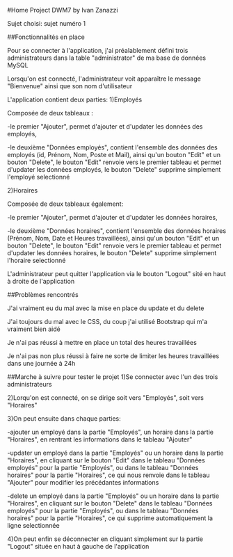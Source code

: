 #Home Project DWM7 by Ivan Zanazzi

Sujet choisi: sujet numéro 1

##Fonctionnalités en place

Pour se connecter à l'application, j'ai préalablement défini trois administrateurs
dans la table "administrator" de ma base de données MySQL

Lorsqu'on est connecté, l'administrateur voit apparaître le message "Bienvenue" ainsi que son nom d'utilisateur

L'application contient deux parties:
1)Employés

Composée de deux tableaux :

-le premier "Ajouter", permet d'ajouter et d'updater les données des employés,

-le deuxième "Données employés", contient l'ensemble des données des employés (id, Prénom, Nom, Poste et Mail),
ainsi qu'un bouton "Edit" et un bouton "Delete",
le bouton "Edit" renvoie vers le premier tableau et permet d'updater les données employés,
le bouton "Delete" supprime simplement l'employé selectionné

2)Horaires

Composée de deux tableaux également:

-le premier "Ajouter", permet d'ajouter et d'updater les données horaires,

-le deuxième "Données horaires", contient l'ensemble des données horaires (Prénom, Nom, Date et Heures travaillées),
ainsi qu'un bouton "Edit" et un bouton "Delete",
le bouton "Edit" renvoie vers le premier tableau et permet d'updater les données horaires,
le bouton "Delete" supprime simplement l'horaire selectionné

L'administrateur peut quitter l'application via le bouton "Logout" sité en haut à droite de l'application


##Problèmes rencontrés

J'ai vraiment eu du mal avec la mise en place du update et du delete

J'ai toujours du mal avec le CSS, du coup j'ai utilisé Bootstrap qui m'a vraiment bien aidé

Je n'ai pas réussi à mettre en place un total des heures travaillées

Je n'ai pas non plus réussi à faire ne sorte de limiter les heures travaillées dans une journée à 24h

##Marche à suivre pour tester le projet
1)Se connecter avec l'un des trois administrateurs

2)Lorqu'on est connecté, on se dirige soit vers "Employés", soit vers "Horaires"

3)On peut ensuite dans chaque parties:

-ajouter un employé dans la partie "Employés", un horaire dans la partie "Horaires",
en rentrant les informations dans le tableau "Ajouter"

-updater un employé dans la partie "Employés" ou un horaire dans la partie "Horaires",
en cliquant sur le bouton "Edit" dans le tableau "Données employés" pour la partie "Employés",
ou dans le tableau "Données horaires" pour la partie "Horaires",
ce qui nous renvoie dans le tableau "Ajouter" pour modifier les précédantes informations

-delete un employé dans la partie "Employés" ou un horaire dans la partie "Horaires",
en cliquant sur le bouton "Delete" dans le tableau "Données employés" pour la partie "Employés",
ou dans le tableau "Données horaires" pour la partie "Horaires",
ce qui supprime automatiquement la ligne selectionnée

4)On peut enfin se déconnecter en cliquant simplement sur la partie "Logout" située en haut à gauche de l'application
